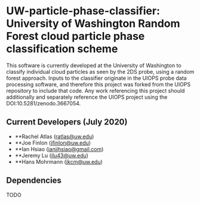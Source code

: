 # UW-particle-phase-classifier: University of Washington Random Forest cloud particle phase classification scheme

This software is currently developed at the University of Washington to classify individual cloud particles as seen by the 2DS probe, using a random forest approach. Inputs to the classifier originate in the UIOPS probe data processing software, and therefore this project was forked from the UIOPS repository to include that code. Any work referencing this project should additionally and separately reference the UIOPS project using the DOI:10.5281/zenodo.3667054. 

## Current Developers (July 2020)
- **Rachel Atlas (ratlas@uw.edu)
- **Joe Finlon (jfinlon@uw.edu)
- **Ian Hsiao (ianjjhsiao@gmail.com)
- **Jeremy Lu (jlu43@uw.edu)
- **Hans Mohrmann (jkcm@uw.edu)

## Dependencies
TODO


